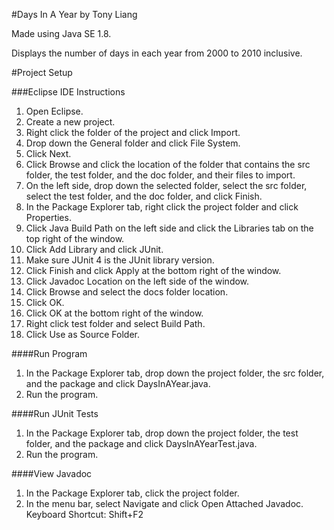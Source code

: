 #Days In A Year by Tony Liang

Made using Java SE 1.8.

Displays the number of days in each year from 2000 to 2010 inclusive.

#Project Setup

###Eclipse IDE Instructions
1. Open Eclipse.
2. Create a new project.
3. Right click the folder of the project and click Import.
4. Drop down the General folder and click File System.
5. Click Next.
6. Click Browse and click the location of the folder that contains the src folder, the test folder, and the doc folder, and their files to import.
7. On the left side, drop down the selected folder, select the src folder, select the test folder, and the doc folder, and click Finish.
8. In the Package Explorer tab, right click the project folder and click Properties.
9. Click Java Build Path on the left side and click the Libraries tab on the top right of the window.
10. Click Add Library and click JUnit.
11. Make sure JUnit 4 is the JUnit library version.
12. Click Finish and click Apply at the bottom right of the window.
13. Click Javadoc Location on the left side of the window.
14. Click Browse and select the docs folder location.
15. Click OK.
16. Click OK at the bottom right of the window.
17. Right click test folder and select Build Path.
18. Click Use as Source Folder.

####Run Program
1. In the Package Explorer tab, drop down the project folder, the src folder, and the package and click DaysInAYear.java.
2. Run the program.

####Run JUnit Tests
1. In the Package Explorer tab, drop down the project folder, the test folder, and the package and click DaysInAYearTest.java.
2. Run the program.

####View Javadoc
1. In the Package Explorer tab, click the project folder.
2. In the menu bar, select Navigate and click Open Attached Javadoc. Keyboard Shortcut: Shift+F2
